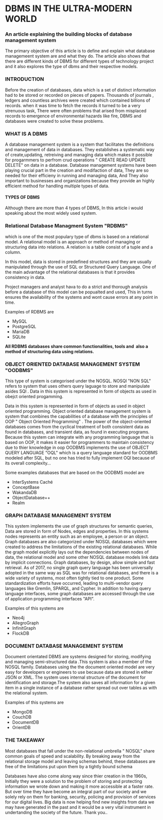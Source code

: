 

<h1>DBMS IN THE ULTRA-MODERN WORLD</h1>
<h3>An article explaining the building blocks of database management system</h3>


<p>
The primary objective of this article is to define and explain what database managemeent system are and what they do.
The article also shows that there are different kinds of DBMS for different types of technology project and it
also explores the type of dbms and their respective models.
</p>


<h3>INTRODUCTION </h3>


<p>
Before the creation of databases, data which is a set of distinct information had to be stored or recorded on pieces of papers. Thousands of journals , ledgers and countless archives were created which contained billions of records. when it was time to fetch the records it turned to be a very strenuous task, There were often problems that arised from misplaced records to emergence of environmental hazards like fire, DBMS and databases were created to solve these problems.
</p>



<h3>WHAT IS A DBMS</h3>
<p>
A database management system is a system  that facilitates the definitions and management
of data in databases.
 They establishes a systematic way of create,updating, retreiving and managing data which makes
it possible for progarmmers to  perfrom crud operations " CREATE READ  UPDATE DELETE"  on data in a database.
Database management systems have been playing crucial part in the creation and modifaction of data,
They are so needed for their efficieny in running and managing data, And They also important to businesses and 
organizations because they provide an highly efficient method for handling multiple types of data.
</p>



<h4>TYPES OF DBMS</h4>
<p> Although there are more than 4 types of DBMS, In this article i would speaking about the most widely used system.</p>


<h3> Relational Database Managment System "RDBMS"  </h3>

<p>which is one of the most populary type of dbms is based on a relational model. A relational model is an approach or method of managing or structuring data into relations. A relation is a table consist of a tuple and a column.

In this model, data is stored in predefined structures and they are usually manipulated through the use of SQL or Structured 
Query Language. One of the main advantage of the relational databases is that it provides consistency in data.

Project managers and analyst hava to do a strict and thorough analysis before a database of this model can be popualted and used, This in turns ensures the availability of the systems and wont cause errors at any point in time. </p>

<p> Examples of RDBMS are</p>

<ul>
<li>MySQL</li>
<li>PostgreSQL</li>
<li>MariaDB</li>
<li>SQLite</li>
</ul>

<strong>All RDBMS databases share common functionalities, tools and 
also a method of structuring data using relations.</strong>

<h3> OBJECT ORIENTED DATABASE MANAGEMENT SYSTEM  "OODBMS"  </h3>


<p>This type of system is categorised under the NOSQL. NOSQl "NON  SQL" refers to system that uses others query laguage to store and manipulate asides SQl .
Data in this system is represented in form of objects as used in obejct oriented progamming.

Data in this system is represented in form of objects as used in object oriented programming. Object oriented database management system is system that combines the capabilities of a database with the principles of OOP " Object Oriented Programming" . The power of the object-oriented databases comes from the cyclical treatment of both consistent data as found in databases, and transient data, as found in executing programs.
Because this system can integrate with any programming language that is based on OOP, it makes it easier for programmers to maintain consistency due to thier knowledge in oop OODBMS implements the use of OBJECT QUERY LANGUAGE "OQL" which is a query language standard for OODBMS modeled after SQL,  but no one has tried to fully implement OQl because of its overall complexity…  </p>


<p> Some examples databases that are based on the OODBMS model are </p>

<ul>  
<li>InterSystems Caché </li>
<li>ConceptBase</li>
<li>WakandaDB</li>
<li>ObjectDatabase++</li>
<li>Realm</li>
</ul>





<h3>GRAPH DATABASE MANAGEMENT SYSTEM</h3>

<p> This system implements the use of graph structures for semantic queries, 
Data are stored in form of Nodes, edges and properties.
In this systems nodes represents an entity such as an employee, a person or an object. Graph databases are also categorized under NOSQL databases which were created to address the limitations of the existing relational databases.
While the graph model explicitly lays out the dependencies between nodes of data, the relational model and some other NOSQL database models link data by implicit connections. Graph databases, by design, allow simple and fast retrieval.
As of 2017, no single graph query language has been universally adopted in the same way as SQL was for relational databases, and there is a wide variety of systems, most often tightly tied to one product. Some standardization efforts have occurred, leading to multi-vendor query languages like
Gremlin, SPARQL, and Cypher. In addition to having query language interfaces, some graph databases are accessed through the use of application programming interfaces "API". </p>



<p>Examples of this systems are</p>

<ul>
<li>Neo4j</li>
<li>AllegroGraph</li>
<li>InfinitGraph</li>
<li>FlockDB</oli>
</ul>



<h3>DOCUMENT DATABASE MANAGEMENT SYSTEM</h3>

<p>  Document orientated DBMS are systems designed for storing, modifying and managing semi-structured data .This system is also a member of the NOSQL family. Databases using the the document oriented model are very easy for developers or engineers to use because data are stored in either JSON or XML. The system uses internal structure of the document for identification and storage.The system also saves all information for a given item in a single instance of a database rather spread out over tables as with the relational system. </p>



<p>Examples of this systems are</p>

<ul>
<li>MongoDB</li>
<li>CouchDB</li>
<li>DocumentDB</li>
<li>OrientDB</li>
</ul>


<h3> THE TAKEAWAY  </h3>

<p> 

Most databases that fall under the non-relational umbrella " NOSQL" share common goals of speed and scalability. 
By breaking away from the relational storage model and leaving schemas behind, 
these databases are free of the limitations put upon them by a tightly bound schema


Databases have also come along way since thier creation in the 1960s, Initially they were a solution to the problem
of storing and protecting information we wrote down and making it more accessible at a faster rate. But over 
time they have become an integral part of our society and we solely rely on them for banking, security, policing and
provision of services for our digital lives. Big data is now helping find new insights from data we may have generated
in the past and it would be a very vital instrument in undertanding the society of the future.
Thank you..



</p>
